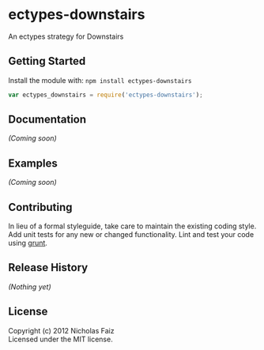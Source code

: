 # ectypes-downstairs

An ectypes strategy for Downstairs

## Getting Started
Install the module with: `npm install ectypes-downstairs`

```javascript
var ectypes_downstairs = require('ectypes-downstairs');
```

## Documentation
_(Coming soon)_

## Examples
_(Coming soon)_

## Contributing
In lieu of a formal styleguide, take care to maintain the existing coding style. Add unit tests for any new or changed functionality. Lint and test your code using [grunt](https://github.com/cowboy/grunt).

## Release History
_(Nothing yet)_

## License
Copyright (c) 2012 Nicholas Faiz  
Licensed under the MIT license.
